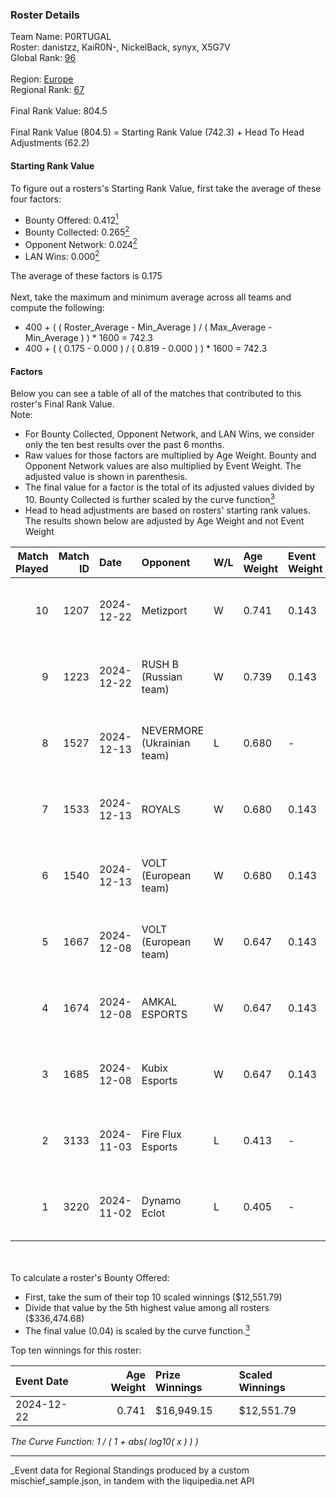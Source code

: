 ### Roster Details<br />
Team Name: P0RTUGAL<br />
Roster: danistzz, KaiR0N-, NickelBack, synyx, X5G7V<br />
Global Rank: [96](../../standings_global_2025_03_01.md)<br />
<br />
Region: [Europe]( ../../standings_europe_2025_03_01.md)<br />
Regional Rank: [67]( ../../standings_europe_2025_03_01.md)<br />
<br />
Final Rank Value:  804.5<br />
<br />
Final Rank Value (804.5) = Starting Rank Value (742.3) + Head To Head Adjustments (62.2)<br />

#### Starting Rank Value<br />
To figure out a rosters's Starting Rank Value, first take the average of these four factors:<br />
- Bounty Offered: 0.412[<sup>1</sup>](#table2)
- Bounty Collected: 0.265[<sup>2</sup>](#table1)
- Opponent Network: 0.024[<sup>2</sup>](#table1)
- LAN Wins: 0.000[<sup>2</sup>](#table1)

The average of these factors is 0.175<br />
<br />
Next, take the maximum and minimum average across all teams and compute the following:<br />
- 400 + ( ( Roster_Average - Min_Average ) / ( Max_Average - Min_Average ) ) * 1600 = 742.3
- 400 + ( ( 0.175 - 0.000 ) / ( 0.819 - 0.000 ) ) * 1600 = 742.3


#### Factors<br />
Below you can see a table of all of the matches that contributed to this roster's Final Rank Value.<br />
Note:<br />

- For Bounty Collected, Opponent Network, and LAN Wins, we consider only the ten best results over the past 6 months.
- Raw values for those factors are multiplied by Age Weight. Bounty and Opponent Network values are also multiplied by Event Weight. The adjusted value is shown in parenthesis.
- The final value for a factor is the total of its adjusted values divided by 10. Bounty Collected is further scaled by the curve function[<sup>3</sup>](#curveFunction)
- Head to head adjustments are based on rosters' starting rank values. The results shown below are adjusted by Age Weight and not Event Weight
<span id="table1"></span><br />


| Match Played | Match ID | Date       | Opponent                   | W/L | Age Weight | Event Weight | Bounty Collected | Opponent Network | LAN Wins  | H2H Adj. | Roster                                      |
| -: | -: | :- | :- | :- | :- | :- | :- | :- | :- | -: | :- |
|           10 |     1207 | 2024-12-22 | Metizport                  | W   | 0.741      | 0.143        | 0.074 (0.008)    | 0.608 (0.064)    | 0 (0.000) |    18.33 | danistzz, KaiR0N-, NickelBack, synyx, X5G7V |
|            9 |     1223 | 2024-12-22 | RUSH B (Russian team)      | W   | 0.739      | 0.143        | 0.027 (0.003)    | 0.727 (0.077)    | 0 (0.000) |    13.69 | danistzz, KaiR0N-, NickelBack, synyx, X5G7V |
|            8 |     1527 | 2024-12-13 | NEVERMORE (Ukrainian team) | L   | 0.680      | -            | -                | -                | -         |   -10.09 | danistzz, glowiing, KaiR0N-, synyx, X5G7V   |
|            7 |     1533 | 2024-12-13 | ROYALS                     | W   | 0.680      | 0.143        | 0.001 (0.000)    | 0.104 (0.010)    | 0 (0.000) |     6.51 | danistzz, glowiing, KaiR0N-, synyx, X5G7V   |
|            6 |     1540 | 2024-12-13 | VOLT (European team)       | W   | 0.680      | 0.143        | 0.003 (0.000)    | 0.195 (0.019)    | 0 (0.000) |     8.40 | danistzz, glowiing, KaiR0N-, synyx, X5G7V   |
|            5 |     1667 | 2024-12-08 | VOLT (European team)       | W   | 0.647      | 0.143        | 0.003 (0.000)    | 0.195 (0.018)    | 0 (0.000) |     8.47 | danistzz, KaiR0N-, NickelBack, synyx, X5G7V |
|            4 |     1674 | 2024-12-08 | AMKAL ESPORTS              | W   | 0.647      | 0.143        | 0.017 (0.002)    | 0.315 (0.029)    | 0 (0.000) |    10.21 | danistzz, KaiR0N-, NickelBack, synyx, X5G7V |
|            3 |     1685 | 2024-12-08 | Kubix Esports              | W   | 0.647      | 0.143        | 0.044 (0.004)    | 0.216 (0.020)    | 0 (0.000) |    13.37 | danistzz, KaiR0N-, NickelBack, synyx, X5G7V |
|            2 |     3133 | 2024-11-03 | Fire Flux Esports          | L   | 0.413      | -            | -                | -                | -         |    -4.89 | danistzz, KaiR0N-, rexxie, TruNiQ, X5G7V    |
|            1 |     3220 | 2024-11-02 | Dynamo Eclot               | L   | 0.405      | -            | -                | -                | -         |    -1.82 | danistzz, KaiR0N-, rexxie, TruNiQ, X5G7V    |

<br />
<span id="table2"></span><br />
To calculate a roster's Bounty Offered:<br />

- First, take the sum of their top 10 scaled winnings ($12,551.79)
- Divide that value by the 5th highest value among all rosters ($336,474.68)
- The final value (0.04) is scaled by the curve function.[<sup>3</sup>](#curveFunction)

Top ten winnings for this roster:<br />

| Event Date | Age Weight | Prize Winnings | Scaled Winnings |
| :- | -: | :- | :- |
| 2024-12-22 |      0.741 | $16,949.15     | $12,551.79      |


<span id="curveFunction"></span>_The Curve Function: 1 / ( 1 + abs( log10( x ) ) )_<br />

---
_Event data for Regional Standings produced by a custom mischief_sample.json, in tandem with the liquipedia.net API<br />
